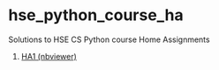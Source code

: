 # hse_python_course_ha

Solutions to HSE CS Python course Home Assignments

1. [HA1 (nbviewer)](https://nbviewer.jupyter.org/github/glebkrapivin/hse_python_course_ha/blob/master/HA1/Krapivin_Adv_Python_HA1.ipynb)
